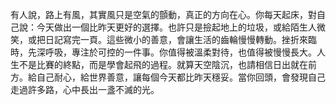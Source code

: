 有人說，路上有風，其實風只是空氣的顫動，真正的方向在心。你每天起床，對自己說：今天做出一個比昨天更好的選擇。也許只是撿起地上的垃圾，或給陌生人微笑，或把日記寫完一頁。這些微小的善意，會讓生活的齒輪慢慢轉動。挫折來臨時，先深呼吸，專注於可控的一件事。你值得被溫柔對待，也值得被慢慢長大。人生不是比賽的終點，而是學會起飛的過程。就算天空陰沉，也請相信日出就在前方。給自己耐心，給世界善意，讓每個今天都比昨天穩妥。當你回頭，會發現自己走過許多路，心中長出一盞不滅的光。